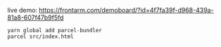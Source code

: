 live demo: https://frontarm.com/demoboard/?id=4f7fa39f-d968-439a-81a8-607f47b9f5fd

```
yarn global add parcel-bundler
parcel src/index.html
```
